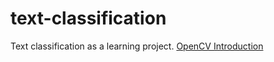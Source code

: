 # text-classification
Text classification as a learning project.
[OpenCV Introduction](Opencv_image_processing.ipynb)

